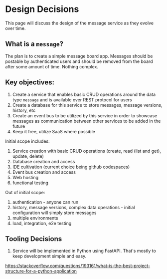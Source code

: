 # Design Decisions

This page will discuss the design of the message service as they evolve over time.

## What is a `message`? 
The plan is to create a simple message board app. Messages should be postable by authenticated users and should be removed from the board after some amount of time. Nothing complex.

## Key objectives:
1. Create a service that enables basic CRUD operations around the data type `message` and is available over REST protocol for users
2. Create a database for this service to store messages, message versions, history, etc
3. Create an event bus to be utilized by this service in order to showcase messages as communication between other services to be added in the future
4. Keep it free, utilize SaaS where possible

Initial scope includes:
1. Service creation with basic CRUD operations (create, read (list and get), update, delete)
2. Database creation and access
3. IDE cultivation (current choice being github codespaces)
4. Event bus creation and access
5. Web hosting
6. functional testing

Out of initial scope:
1. authentication - anyone can run
2. history, message versions, complex data operations - initial configuration will simply store messages
3. multiple environments
4. load, integration, e2e testing


## Tooling Decisions
1. Service will be implemented in Python using FastAPI. That's mostly to keep development simple and easy.

https://stackoverflow.com/questions/193161/what-is-the-best-project-structure-for-a-python-application